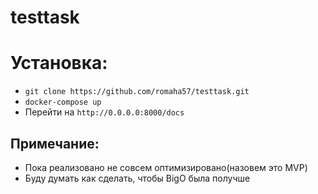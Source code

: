 # testtask

# Установка:
- `git clone https://github.com/romaha57/testtask.git`
- `docker-compose up`
- Перейти на `http://0.0.0.0:8000/docs`

## Примечание:
- Пока реализовано не совсем оптимизировано(назовем это MVP)
- Буду думать как сделать, чтобы BigO была получше